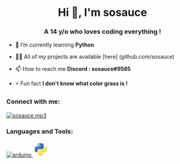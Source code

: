 <h1 align="center">Hi 👋, I'm sosauce</h1>
<h3 align="center">A 14 y/o who loves coding everything !</h3>

- 🌱 I’m currently learning **Python**

- 👨‍💻 All of my projects are available [here] (github.com/sosauce)

- 📫 How to reach me **Discord : sosauce#9585**

- ⚡ Fun fact **I don't know what color grass is !**

<h3 align="left">Connect with me:</h3>
<p align="left">
<a href="https://www.youtube.com/c/sosauce.mp3" target="blank"><img align="center" src="https://raw.githubusercontent.com/rahuldkjain/github-profile-readme-generator/master/src/images/icons/Social/youtube.svg" alt="sosauce.mp3" height="30" width="40" /></a>
</p>

<h3 align="left">Languages and Tools:</h3>
<p align="left"> <a href="https://www.arduino.cc/" target="_blank" rel="noreferrer"> <img src="https://cdn.worldvectorlogo.com/logos/arduino-1.svg" alt="arduino" width="40" height="40"/> </a> <a href="https://www.python.org" target="_blank" rel="noreferrer"> <img src="https://raw.githubusercontent.com/devicons/devicon/master/icons/python/python-original.svg" alt="python" width="40" height="40"/> </a> </p>
